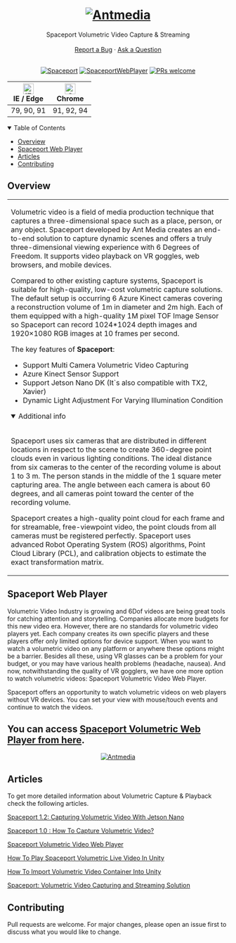 <h1 align="center">
  <a href="https://github.com/ant-media">
    <img src="https://user-images.githubusercontent.com/54481799/95862105-16cb0e00-0d6b-11eb-9087-88888889825d.png" alt="Antmedia" >
  </a>
</h1>

<div align="center">
  Spaceport Volumetric Video Capture & Streaming
  <br />
  <br />
  <a href="https://github.com/ant-media/spaceport-web-player/issues">Report a Bug</a>
  ·
  <a href="https://github.com/ant-media/spaceport-web-player/issues">Ask a Question</a>
</div>

<div align="center">
<br />


[![Spaceport]( https://img.shields.io/badge/Spaceport-%201.2-critical)](https://github.com/ant-media/Ant-Media-Server/wiki/Meet-Spaceport)
[![SpaceportWebPlayer](https://img.shields.io/badge/Spaceport-Web%20Player-brightgreen)](https://ant-media.github.io/spaceport-web-player/index.html)
[![PRs welcome](https://img.shields.io/badge/PRs-%20Welcome-important)](https://github.com/ant-media/spaceport-web-player/issues)
  
  

  

| [<img src="https://cdn.freelogovectors.net/wp-content/uploads/2020/02/microsoft-edge-logo.png" alt="IE / Edge" width="24px" height="24px" />](https://caniuse.com/offscreencanvas)</br>IE / Edge | [<img src="https://upload.wikimedia.org/wikipedia/commons/8/87/Google_Chrome_icon_%282011%29.png" alt="Chrome" width="24px" height="24px" />](https://caniuse.com/offscreencanvas)</br>Chrome   |
| ---------  | --------- | 
| 79, 90, 91| 91, 92, 94
  
</div>

<details open="open">
<summary>Table of Contents</summary>

- [Overview](#overview)
- [Spaceport Web Player](#spaceport-web-player)
- [Articles](#articles)
- [Contributing](#contributing)

</details>



## Overview

<table>
<tr>
<td>

Volumetric video is a field of media production technique that captures a three-dimensional space such as a place, person, or any object. Spaceport developed by Ant Media creates an end-to-end solution to capture dynamic scenes and offers a truly three-dimensional viewing experience with 6 Degrees of Freedom. It supports video playback on VR goggles, web browsers, and mobile devices.

Compared to other existing capture systems, Spaceport is suitable for high-quality, low-cost volumetric capture solutions. The default setup is occurring 6 Azure Kinect cameras covering a reconstruction volume of 1m in diameter and 2m high. Each of them equipped with a high-quality 1M pixel TOF Image Sensor so Spaceport can record 1024*1024 depth images and 1920×1080 RGB images at 10 frames per second.



The key features of **Spaceport**:

-  Support Multi Camera Volumetric Video Capturing
-  Azure Kinect Sensor Support
-  Support Jetson Nano DK (It`s also compatible with TX2, Xavier)
-  Dynamic Light Adjustment For Varying Illumination Condition

<details open>
<summary>Additional info</summary>
<br>

Spaceport uses six cameras that are distributed in different locations in respect to the scene to create 360-degree point clouds even in various lighting conditions. The ideal distance from six cameras to the center of the recording volume is about 1 to 3 m. The person stands in the middle of the 1 square meter capturing area. The angle between each camera is about 60 degrees, and all cameras point toward the center of the recording volume.
  
Spaceport creates a high-quality point cloud for each frame and for streamable, free-viewpoint video, the point clouds from all cameras must be registered perfectly. Spaceport uses advanced Robot Operating System (ROS) algorithms, Point Cloud Library (PCL), and calibration objects to estimate the exact transformation matrix. 

</details>

</td>
</tr>
</table>

## Spaceport Web Player

Volumetric Video Industry is growing and 6Dof videos are being great tools for catching attention and storytelling. Companies allocate more budgets for this new video era. However, there are no standards for volumetric video players yet. Each company creates its own specific players and these players offer only limited options for device support. When you want to watch a volumetric video on any platform or anywhere these options might be a barrier. Besides all these, using VR glasses can be a problem for your budget, or you may have various health problems (headache, nausea). And now, notwithstanding the quality of VR gogglers, we have one more option to watch volumetric videos: Spaceport Volumetric Video Web Player.

Spaceport offers an opportunity to watch volumetric videos on web players without VR devices. You can set your view with mouse/touch events and continue to watch the videos.

## You can access [Spaceport Volumetric Web Player from here](https://ant-media.github.io/spaceport-web-player/index.html).

<div align="center">
<a href="https://ant-media.github.io/spaceport-web-player/index.html">
    <img src="https://user-images.githubusercontent.com/20575896/124123424-fcaf9800-da7f-11eb-9d19-0f4b50e5a410.gif" alt="Antmedia" text-align: "center" >
</a>
</div>


## Articles

To get more detailed information about Volumetric Capture & Playback check the following articles.

[Spaceport 1.2: Capturing Volumetric Video With Jetson Nano](https://antmedia.io/spaceport-volumetric-video/)

[Spaceport 1.0 : How To Capture Volumetric Video?](https://antmedia.io/spaceport-1-0-how-to-capture-volumetric-video/)

[Spaceport Volumetric Video Web Player](https://antmedia.io/spaceport-volumetric-video-web-player/)

[How To Play Spaceport Volumetric Live Video In Unity](https://antmedia.io/spaceport-volumetric-live-video-in-unity/)

[How To Import Volumetric Video Container Into Unity](https://antmedia.io/volumetric-video-container-2/ "How To Import Volumetric Video Container Into Unity")

[Spaceport: Volumetric Video Capturing and Streaming Solution](https://antmedia.io/volumetric-video/ "Spaceport: Volumetric Video Capturing and Streaming Solution")

## Contributing

Pull requests are welcome. For major changes, please open an issue first to discuss what you would like to change.
